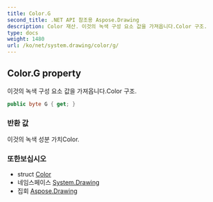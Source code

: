 ```yaml
---
title: Color.G
second_title: .NET API 참조용 Aspose.Drawing
description: Color 재산. 이것의 녹색 구성 요소 값을 가져옵니다.Color 구조.
type: docs
weight: 1480
url: /ko/net/system.drawing/color/g/
---
```

## Color.G property

이것의 녹색 구성 요소 값을 가져옵니다.Color 구조.

```csharp
public byte G { get; }
```

### 반환 값

이것의 녹색 성분 가치Color.

### 또한보십시오

* struct [Color](../)
* 네임스페이스 [System.Drawing](../../color/)
* 집회 [Aspose.Drawing](../../../)


